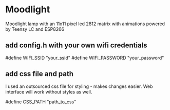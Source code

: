 # Moodlight
Moodlight lamp with an 11x11 pixel led 2812 matrix with animations
powered by Teensy LC and ESP8266

## add config.h with your own wifi credentials

#define WIFI_SSID "your_ssid"
#define WIFI_PASSWORD "your_password"


## add css file and path

I used an outsourced css file for styling - makes changes easier. Web interface will work without styles as well.

#define CSS_PATH "path_to_css"
